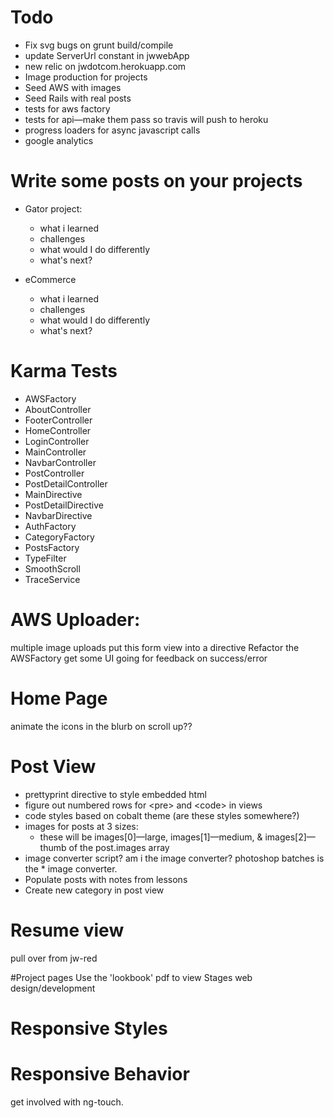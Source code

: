 # Todo
* Fix svg bugs on grunt build/compile
* update ServerUrl constant in jwwebApp
* new relic on jwdotcom.herokuapp.com
* Image production for projects
* Seed AWS with images
* Seed Rails with real posts
* tests for aws factory
* tests for api—make them pass so travis will push to heroku
* progress loaders for async javascript calls 
* google analytics

# Write some posts on your projects
* Gator project:
  * what i learned
  * challenges
  * what would I do differently
  * what's next?

* eCommerce
  * what i learned
  * challenges
  * what would I do differently
  * what's next?

# Karma Tests
* AWSFactory
* AboutController
* FooterController
* HomeController
* LoginController
* MainController
* NavbarController
* PostController
* PostDetailController
* MainDirective 
* PostDetailDirective
* NavbarDirective
* AuthFactory
* CategoryFactory
* PostsFactory
* TypeFilter
* SmoothScroll
* TraceService

# AWS Uploader:
multiple image uploads
put this form view into a directive
Refactor the AWSFactory
get some UI going for feedback on success/error

# Home Page

animate the icons in the blurb on scroll up??

# Post View

* prettyprint directive to style embedded html
* figure out numbered rows for &lt;pre&gt; and &lt;code&gt; in views
* code styles based on cobalt theme (are these styles somewhere?)
* images for posts at 3 sizes:
  * these will be images[0]—large, images[1]—medium, & images[2]—thumb of the post.images array
* image converter script? am i the image converter? photoshop batches is the * image converter.
* Populate posts with notes from lessons
* Create new category in post view

# Resume view
pull over from jw-red

#Project pages
Use the 'lookbook' pdf to view
  Stages web design/development

# Responsive Styles


# Responsive Behavior
get involved with ng-touch.














